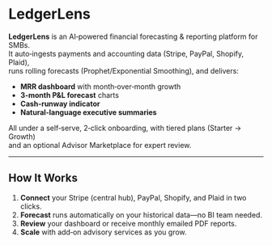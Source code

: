 # LedgerLens

**LedgerLens** is an AI‑powered financial forecasting & reporting platform for SMBs.  
It auto‑ingests payments and accounting data (Stripe, PayPal, Shopify, Plaid),  
runs rolling forecasts (Prophet/Exponential Smoothing), and delivers:

- **MRR dashboard** with month‑over‑month growth  
- **3‑month P&L forecast** charts  
- **Cash‑runway indicator**  
- **Natural‑language executive summaries**  

All under a self‑serve, 2‑click onboarding, with tiered plans (Starter → Growth)  
and an optional Advisor Marketplace for expert review.

---

## How It Works

1. **Connect** your Stripe (central hub), PayPal, Shopify, and Plaid in two clicks.  
2. **Forecast** runs automatically on your historical data—no BI team needed.  
3. **Review** your dashboard or receive monthly emailed PDF reports.  
4. **Scale** with add‑on advisory services as you grow.

